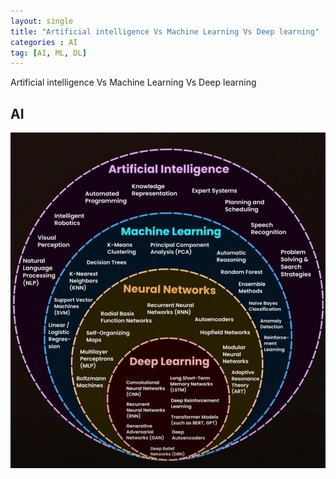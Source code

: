 ```yaml
---
layout: single
title: "Artificial intelligence Vs Machine Learning Vs Deep learning"
categories : AI
tag: [AI, ML, DL]
---
```


Artificial intelligence Vs Machine Learning Vs Deep learning

## AI

![ai](/assets/posts/ai.jpg)

